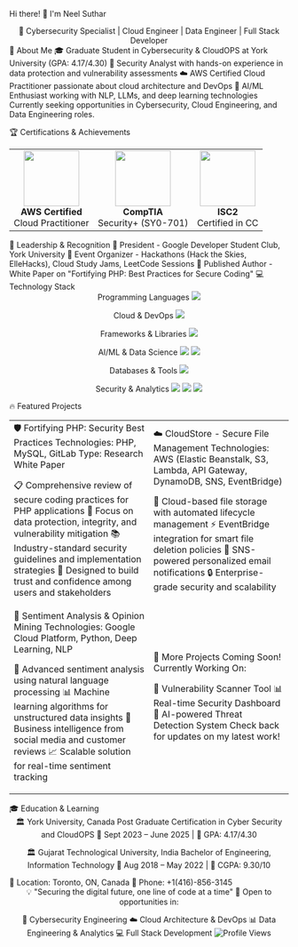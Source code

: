 Hi there! 👋 I'm Neel Suthar
<div align="center">
🚀 Cybersecurity Specialist | Cloud Engineer | Data Engineer | Full Stack Developer </div>
🎯 About Me
🎓 Graduate Student in Cybersecurity & CloudOPS at York University (GPA: 4.17/4.30)
🔐 Security Analyst with hands-on experience in data protection and vulnerability assessments
☁️ AWS Certified Cloud Practitioner passionate about cloud architecture and DevOps
🤖 AI/ML Enthusiast working with NLP, LLMs, and deep learning technologies Currently seeking opportunities in Cybersecurity, Cloud Engineering, and Data Engineering roles.

🏆 Certifications & Achievements
<table align="center"> <tr> <td align="center"> <img src="https://images.credly.com/size/110x110/images/00634f82-b07f-4bbd-a6bb-53de397fc3a6/image.png" width="100" height="100"> <br><strong>AWS Certified</strong><br>Cloud Practitioner </td> <td align="center"> <img src="https://www.credly.com/badges/5193de00-8e3f-4dc9-ab88-c2fd3d561ca0/public_url" width="100" height="100"> <br><strong>CompTIA</strong><br>Security+ (SY0-701) </td> <td align="center"> <img src="https://www.credly.com/badges/5193de00-8e3f-4dc9-ab88-c2fd3d561ca0/public_url" width="100" height="100"> <br><strong>ISC2</strong><br>Certified in CC </td> </tr> </table>
🌟 Leadership & Recognition
🎯 President - Google Developer Student Club, York University
🏅 Event Organizer - Hackathons (Hack the Skies, ElleHacks), Cloud Study Jams, LeetCode Sessions
📝 Published Author - White Paper on "Fortifying PHP: Best Practices for Secure Coding"
💻 Technology Stack
<div align="center">
Programming Languages
<img src="https://skillicons.dev/icons?i=python,java,javascript,c" />

Cloud & DevOps
<img src="https://skillicons.dev/icons?i=aws,docker,kubernetes,terraform" />

Frameworks & Libraries
<img src="https://skillicons.dev/icons?i=spring,react,nodejs,flask" />

AI/ML & Data Science
<img src="https://skillicons.dev/icons?i=tensorflow,pytorch,sklearn" /> <img src="https://img.shields.io/badge/Keras-D00000?style=for-the-badge&logo=Keras&logoColor=white" />

Databases & Tools
<img src="https://skillicons.dev/icons?i=mongodb,mysql,postgresql,git" />

Security & Analytics
<img src="https://img.shields.io/badge/Splunk-000000?style=for-the-badge&logo=splunk&logoColor=white" /> <img src="https://img.shields.io/badge/PowerBI-F2C811?style=for-the-badge&logo=powerbi&logoColor=black" /> <img src="https://img.shields.io/badge/Snowflake-29B5E8?style=for-the-badge&logo=snowflake&logoColor=white" /> </div>
🔥 Featured Projects
<div align="center"> <table> <tr> <td width="50%">
🛡️ Fortifying PHP: Security Best Practices
Technologies: PHP, MySQL, GitLab
Type: Research White Paper

📋 Comprehensive review of secure coding practices for PHP applications
🔐 Focus on data protection, integrity, and vulnerability mitigation
📚 Industry-standard security guidelines and implementation strategies
🎯 Designed to build trust and confidence among users and stakeholders
</td> <td width="50%">
☁️ CloudStore - Secure File Management
Technologies: AWS (Elastic Beanstalk, S3, Lambda, API Gateway, DynamoDB, SNS, EventBridge)

📁 Cloud-based file storage with automated lifecycle management
⚡ EventBridge integration for smart file deletion policies
📧 SNS-powered personalized email notifications
🔒 Enterprise-grade security and scalability
</td> </tr> <tr> <td width="50%">
🤖 Sentiment Analysis & Opinion Mining
Technologies: Google Cloud Platform, Python, Deep Learning, NLP

🧠 Advanced sentiment analysis using natural language processing
📊 Machine learning algorithms for unstructured data insights
💼 Business intelligence from social media and customer reviews
📈 Scalable solution for real-time sentiment tracking
</td> <td width="50%">
🚀 More Projects Coming Soon!
Currently Working On:

🔐 Vulnerability Scanner Tool
📊 Real-time Security Dashboard
🤖 AI-powered Threat Detection System
Check back for updates on my latest work!

</td> </tr> </table> </div>
🎓 Education & Learning
<div align="center">
🏛️ York University, Canada
Post Graduate Certification in Cyber Security and CloudOPS
📅 Sept 2023 – June 2025 | 🎯 GPA: 4.17/4.30

🏛️ Gujarat Technological University, India
Bachelor of Engineering, Information Technology
📅 Aug 2018 – May 2022 | 🎯 CGPA: 9.30/10

</div>
📍 Location: Toronto, ON, Canada
📱 Phone: +1(416)-856-3145
</div>
<div align="center">
💡 "Securing the digital future, one line of code at a time"
🚀 Open to opportunities in:

🔐 Cybersecurity Engineering
☁️ Cloud Architecture & DevOps
📊 Data Engineering & Analytics
💻 Full Stack Development
<img src="https://komarev.com/ghpvc/?username=Neel1901dev&style=for-the-badge&color=brightgreen" alt="Profile Views"/>
</div>
